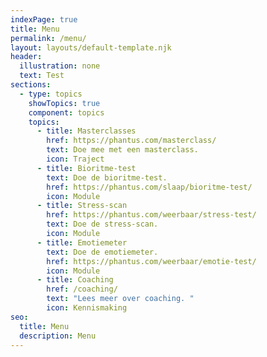 ```yaml
---
indexPage: true
title: Menu
permalink: /menu/
layout: layouts/default-template.njk
header:
  illustration: none
  text: Test
sections:
  - type: topics
    showTopics: true
    component: topics
    topics:
      - title: Masterclasses
        href: https://phantus.com/masterclass/
        text: Doe mee met een masterclass.
        icon: Traject
      - title: Bioritme-test
        text: Doe de bioritme-test.
        href: https://phantus.com/slaap/bioritme-test/
        icon: Module
      - title: Stress-scan
        href: https://phantus.com/weerbaar/stress-test/
        text: Doe de stress-scan.
        icon: Module
      - title: Emotiemeter
        text: Doe de emotiemeter.
        href: https://phantus.com/weerbaar/emotie-test/
        icon: Module
      - title: Coaching
        href: /coaching/
        text: "Lees meer over coaching. "
        icon: Kennismaking
seo:
  title: Menu
  description: Menu
---
```

